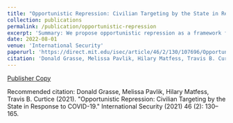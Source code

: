 ```yaml
---
title: "Opportunistic Repression: Civilian Targeting by the State in Response to COVID-19"
collection: publications
permalink: /publication/opportunistic-repression
excerpt: 'Summary: We propose opportunistic repression as a framework for understanding repression under authoritarian regimes. We test our argument by studying patterns of state violence against civilians in the midst of the COVID-19 pandemic, which created a window of opportunity for dictators to use force against opposition figures under the auspice of public health.' 
date: 2022-08-01
venue: 'International Security'
paperurl: 'https://direct.mit.edu/isec/article/46/2/130/107696/Opportunistic-Repression-Civilian-Targeting-by-the'
citation: 'Donald Grasse, Melissa Pavlik, Hilary Matfess, Travis B. Curtice (2021). "Opportunistic Repression: Civilian Targeting by the State in Response to COVID-19." International Security (2021) 46 (2): 130–165.'
---
```


[Publisher Copy](https://direct.mit.edu/isec/article/46/2/130/107696/Opportunistic-Repression-Civilian-Targeting-by-the)

Recommended citation: Donald Grasse, Melissa Pavlik, Hilary Matfess, Travis B. Curtice (2021). "Opportunistic Repression: Civilian Targeting by the State in Response to COVID-19." International Security (2021) 46 (2): 130–165.

